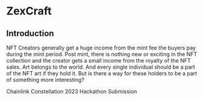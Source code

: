 # ZexCraft

## Introduction

NFT Creators generally get a huge income from the mint fee the buyers pay during the mint period. Post mint, there is nothing new or exciting in the NFT collection and the creator gets a small income from the royalty of the NFT sales. Art belongs to the world. And every single individual should be a part of the NFT art if they hold it. But is there a way for these holders to be a part of something more interesting?






Chainlink Constellation 2023 Hackathon Submission